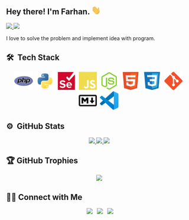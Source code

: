 <h2> Hey there! I'm Farhan. <img src="https://raw.githubusercontent.com/aaafarrr/aaafarrr/main/assets/img/Hi.gif" width="25"></h2>

<!--
![Follower Badge](https://img.shields.io/github/followers/aaafarrr)
![Visitor Badge](https://visitor-badge.glitch.me/badge?page_id=aaafarr)

<img align="right" alt="GIF" src="gif-right.gif" width="400"/> -->

<a href="https://github.com/aaafarrr">
 <img src="https://img.shields.io/github/followers/aaafarrr"/>
 <img src="https://visitor-badge.glitch.me/badge?page_id=aaafarr"/>
</a>

I love to solve the problem and implement idea with program.

## 🛠 &nbsp;Tech Stack

<p align="center">
<a href="https://www.php.net/"><img src="https://raw.githubusercontent.com/devicons/devicon/master/icons/php/php-original.svg" width="50" height="50" alt="PHP"></a>&nbsp;
<a href="https://www.python.org/"><img src="https://raw.githubusercontent.com/devicons/devicon/master/icons/python/python-original.svg" width="50" height="50" alt="Python"></a>&nbsp;
<a href="https://www.selenium.dev/"><img src="https://raw.githubusercontent.com/devicons/devicon/master/icons/selenium/selenium-original.svg" width="50" height="50" alt="Selenium"></a>&nbsp;
<a href="https://developer.mozilla.org/en-US/docs/Web/JavaScript"><img src="https://raw.githubusercontent.com/devicons/devicon/master/icons/javascript/javascript-plain.svg" width="50" height="50" alt="JavaScript"></a>&nbsp;
<a href="https://nodejs.org/en/"><img src="https://raw.githubusercontent.com/devicons/devicon/master/icons/nodejs/nodejs-original.svg" width="50" height="50" alt="Node.js"></a>&nbsp;
<a href="https://developer.mozilla.org/en-US/docs/Learn/Getting_started_with_the_web/HTML_basics"><img src="https://raw.githubusercontent.com/devicons/devicon/master/icons/html5/html5-original.svg" width="50" height="50" alt="HTML"></a>&nbsp;
<a href="https://developer.mozilla.org/en-US/docs/Web/CSS"><img src="https://raw.githubusercontent.com/devicons/devicon/master/icons/css3/css3-original.svg" width="50" height="50" alt="CSS"></a>&nbsp;
<a href="https://git-scm.com/"><img src="https://raw.githubusercontent.com/devicons/devicon/master/icons/git/git-original.svg" width="50" height="50" alt="Git"></a>&nbsp;
<a href="https://www.markdownguide.org/"><img src="https://raw.githubusercontent.com/devicons/devicon/master/icons/markdown/markdown-original.svg" width="50" height="50" alt="Markdown"></a>&nbsp;
<a href="https://code.visualstudio.com/"><img src="https://raw.githubusercontent.com/devicons/devicon/master/icons/vscode/vscode-original.svg" width="50" height="50" alt="Visual Studio Code"></a>&nbsp;
</p>

## ⚙️ &nbsp;GitHub Stats

<p align="center">
<a href="https://github.com/aaafarrr">
  <img height="180em" src="https://github-readme-stats.vercel.app/api?username=aaafarrr&theme=github_dark&layout=compact&show_icons=true&border=false&include_all_commits=true&count_private=true&hide_border=true"/>
  <img height="180em" src="https://github-readme-stats.vercel.app/api/top-langs/?username=aaafarrr&layout=compact&theme=github_dark&langs_count=8&show_icons=true&border=false&include_all_commits=true&count_private=true&hide_border=true"/>
  <img height="180em" src="https://github-readme-streak-stats.herokuapp.com?user=aaafarrr&theme=github-dark&hide_border=true&border_radius=0&mode=weekly&ring=58A6FF&currStreakLabel=FFFFFF&fire=DDDDDD&dates=DDDDDD&stroke=DDDDDD"/>
</a>
</p>

## 🏆 GitHub Trophies
<p align="center">
<a href="https://github.com/aaafarrr">
  <img height="180em" src="https://github-profile-trophy.vercel.app/?username=aaafarrr&theme=algolia&no-frame=false&no-bg=true&column=7&margin-w=5"/>
</a>
</p>

## 🤝🏻 Connect with Me

<p align="center">
&nbsp; <a href="https://www.linkedin.com/in/farhanalfayyadh/" target="_blank" rel="noopener noreferrer"><img src="https://img.icons8.com/plasticine/100/000000/linkedin.png" width="50" /></a>
&nbsp; <a href="mailto:aaafarrr@gmail.com" target="_blank" rel="noopener noreferrer"><img src="https://img.icons8.com/plasticine/100/000000/gmail.png"  width="50" /></a>
&nbsp; <a href="https://discord.com/users/400872912166584322"><img src="https://raw.githubusercontent.com/rahuldkjain/github-profile-readme-generator/master/src/images/icons/Social/discord.svg" height="50"/></a>&nbsp;
</p>
